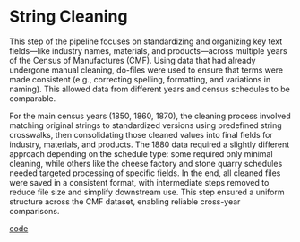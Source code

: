 String Cleaning
============================

This step of the pipeline focuses on standardizing and organizing key text fields—like industry names, materials, and products—across multiple years of the Census of Manufactures (CMF). Using data that had already undergone manual cleaning, do-files were used to ensure that terms were made consistent (e.g., correcting spelling, formatting, and variations in naming). This allowed data from different years and census schedules to be comparable.

For the main census years (1850, 1860, 1870), the cleaning process involved matching original strings to standardized versions using predefined string crosswalks, then consolidating those cleaned values into final fields for industry, materials, and products. The 1880 data required a slightly different approach depending on the schedule type: some required only minimal cleaning, while others like the cheese factory and stone quarry schedules needed targeted processing of specific fields. In the end, all cleaned files were saved in a consistent format, with intermediate steps removed to reduce file size and simplify downstream use. This step ensured a uniform structure across the CMF dataset, enabling reliable cross-year comparisons.

[code](https://dl.dropboxusercontent.com/scl/fi/0o6grsnufpub5qej37miw/round1_apply_all_string_cleaning.do?rlkey=thy8au6l142qyamlfz8ony9il&dl=0)
